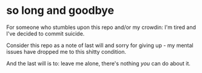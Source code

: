 # so long and goodbye

For someone who stumbles upon this repo and/or my crowdin: I'm tired and I've decided to commit suicide.

Consider this repo as a note of last will and sorry for giving up - my mental issues have dropped me to this shitty condition.

And the last will is to: leave me alone, there's nothing _you_ can do about it.
